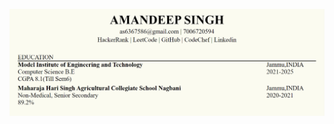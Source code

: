 ![image alt](https://github.com/Amandeep208/Resume/blob/main/Screenshot%202024-08-31%20211700.png?raw=true)
